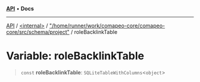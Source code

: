 [**API**](../../../../README.md) • **Docs**

***

[API](../../../../README.md) / [\<internal\>](../../../README.md) / ["/home/runner/work/comapeo-core/comapeo-core/src/schema/project"](../README.md) / roleBacklinkTable

# Variable: roleBacklinkTable

> `const` **roleBacklinkTable**: `SQLiteTableWithColumns`\<`object`\>
